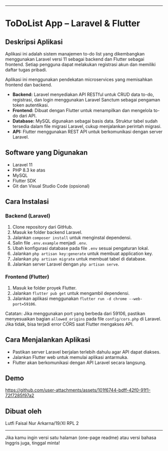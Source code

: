 
---

# ToDoList App – Laravel & Flutter

## Deskripsi Aplikasi

Aplikasi ini adalah sistem manajemen to-do list yang dikembangkan menggunakan Laravel versi 11 sebagai backend dan Flutter sebagai frontend. Setiap pengguna dapat melakukan registrasi akun dan memiliki daftar tugas pribadi.

Aplikasi ini menggunakan pendekatan microservices yang memisahkan frontend dan backend.

* **Backend:** Laravel menyediakan API RESTful untuk CRUD data to-do, registrasi, dan login menggunakan Laravel Sanctum sebagai pengaman token autentikasi.
* **Frontend:** Dibuat dengan Flutter untuk menampilkan dan mengelola to-do dari API.
* **Database:** MySQL digunakan sebagai basis data. Struktur tabel sudah tersedia dalam file migrasi Laravel, cukup menjalankan perintah migrasi.
* **API:** Flutter menggunakan REST API untuk berkomunikasi dengan server Laravel.

## Software yang Digunakan

* Laravel 11
* PHP 8.3 ke atas
* MySQL
* Flutter SDK
* Git dan Visual Studio Code (opsional)

## Cara Instalasi

### Backend (Laravel)

1. Clone repository dari GitHub.
2. Masuk ke folder backend Laravel.
3. Jalankan `composer install` untuk menginstal dependensi.
4. Salin file `.env.example` menjadi `.env`.
5. Ubah konfigurasi database pada file `.env` sesuai pengaturan lokal.
6. Jalankan `php artisan key:generate` untuk membuat application key.
7. Jalankan `php artisan migrate` untuk membuat tabel di database.
8. Jalankan server Laravel dengan `php artisan serve`.

### Frontend (Flutter)

1. Masuk ke folder proyek Flutter.
2. Jalankan `flutter pub get` untuk mengambil dependensi.
3. Jalankan aplikasi menggunakan `flutter run -d chrome --web-port=59106`.

Catatan: Jika menggunakan port yang berbeda dari 59106, pastikan menyesuaikan bagian `allowed_origins` pada file `config/cors.php` di Laravel. Jika tidak, bisa terjadi error CORS saat Flutter mengakses API.

## Cara Menjalankan Aplikasi

* Pastikan server Laravel berjalan terlebih dahulu agar API dapat diakses.
* Jalankan Flutter web untuk memulai aplikasi antarmuka.
* Flutter akan berkomunikasi dengan API Laravel secara langsung.

## Demo



https://github.com/user-attachments/assets/101f6744-bdff-42f0-91f1-72f7285f97a2



## Dibuat oleh

Lutfi Faisal Nur Arkarna/19/XI RPL 2

---

Jika kamu ingin versi satu halaman (one-page readme) atau versi bahasa Inggris juga, tinggal minta!
